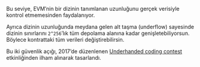 Bu seviye, EVM’nin bir dizinin tanımlanan uzunluğunu gerçek verisiyle kontrol etmemesinden faydalanıyor.

Ayrıca dizinin uzunluğunda meydana gelen alt taşma (underflow) sayesinde dizinin sınırlarını `2^256`’lık tüm depolama alanına kadar genişletebiliyorsun. Böylece kontrattaki tüm verileri değiştirebilirsin.

Bu iki güvenlik açığı, 2017’de düzenlenen [Underhanded coding contest](https://medium.com/@weka/announcing-the-winners-of-the-first-underhanded-solidity-coding-contest-282563a87079) etkinliğinden ilham alınarak tasarlandı.
